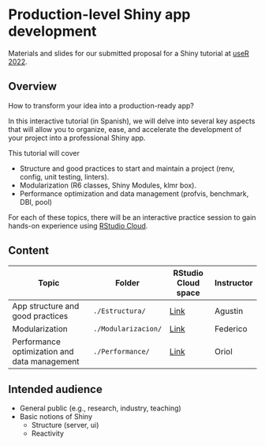 # Production-level Shiny app development

Materials and slides for our submitted proposal for a Shiny tutorial at [useR 2022](https://user2022.r-project.org/).

## Overview
How to transform your idea into a production-ready app?

In this interactive tutorial (in Spanish), we will delve into several key aspects that will allow you to organize, ease, and accelerate the development of your project into a professional Shiny app.

This tutorial will cover 
- Structure and good practices to start and maintain a project (renv, config, unit testing, linters).
- Modularization (R6 classes, Shiny Modules, klmr box).
- Performance optimization and data management (profvis, benchmark, DBI, pool) 

For each of these topics, there will be an interactive practice session to gain hands-on experience using [RStudio Cloud](https://rstudio.cloud/).

## Content

| Topic     | Folder      |RStudio Cloud space   | Instructor     |
| ------------- | ------------- | -------- | -------- |
| App structure and good practices          | `./Estructura/`         | [Link](https://rstudio.cloud/spaces/190694/join?access_code=5hj3kC-10wfFCQ1ctrsUVbdGfL1sFeB_EsXy6Nnp)| Agustin  |
| Modularization           | `./Modularizacion/`         | [Link](https://rstudio.cloud/spaces/190842/join?access_code=6Uz81dZhBVFFDwtng8_BFFUqz4jWdWqo-C4jR-b7) | Federico  |
| Performance optimization and data management           | `./Performance/`         | [Link](https://rstudio.cloud/spaces/190893/join?access_code=v0kslzXH---3bYKciXm6Vc--aT7VFicknhI2EyCw) | Oriol  |

## Intended audience
- General public (e.g., research, industry, teaching)
- Basic notions of Shiny
  - Structure (server, ui)
  - Reactivity


